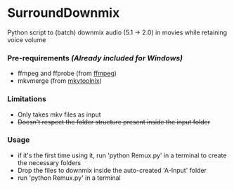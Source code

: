 # SurroundDownmix

Python script to (batch) downmix audio (5.1 -> 2.0) in movies while retaining voice volume

 ### Pre-requirements *(Already included for Windows)*
 + ffmpeg and ffprobe (from [ffmpeg](https://ffmpeg.org/download.html))
 + mkvmerge (from [mkvtoolnix](https://mkvtoolnix.download/downloads.html))

 ### Limitations
 + Only takes mkv files as input
 + ~~Doesn't respect the folder structure present inside the input folder~~ 

 ### Usage
 + if it's the first time using it, run 'python Remux.py' in a terminal
 to create the necessary folders 
 + Drop the files to downmix inside the auto-created 'A-Input' folder
 + run 'python Remux.py' in a terminal